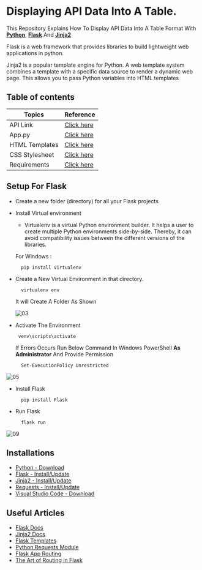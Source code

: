 
# Displaying API Data Into A Table.
This Repository Explains How To Display API Data Into A Table Format With [**Python**](https://www.python.org/), [**Flask**](https://python-adv-web-apps.readthedocs.io/en/latest/flask.html) And [**Jinja2**](https://pypi.org/project/Jinja2/)

Flask is a web framework that provides libraries to build lightweight web applications in python. 

Jinja2 is a popular template engine for Python. A web template system combines a template with a specific data source to render a dynamic web page.
This allows you to pass Python variables into HTML templates

## Table of contents

| Topics    | Reference |
| ------------- | ------------- |
|API Link   |[Click here](https://jsonplaceholder.typicode.com/todos/)  |
|App.py  |[Click here](https://github.com/pragyagupta333/Get_API_Data_Using_Flask/blob/main/app.py)  |
|HTML Templates  |[Click here](https://github.com/pragyagupta333/Get_API_Data_Using_Flask/tree/main/templates)  |
|CSS Stylesheet |[Click here](https://github.com/pragyagupta333/Get_API_Data_Using_Flask/tree/main/static)  |
|Requirements|[Click here](https://github.com/pragyagupta333/Get_API_Data_Using_Flask/blob/main/requirement.txt)  |

## Setup For Flask
 - Create a new folder (directory) for all your Flask projects
 - Install Virtual environment
    - Virtualenv is a virtual Python environment builder. It helps a user to create multiple Python environments side-by-side. Thereby, it can avoid compatibility issues between the different versions of the libraries.
    
    For Windows : 
    ```
      pip install virtualenv
    ```
- Create a New Virtual Environment in that directory.
  ```
    virtualenv env
  ```
  It will Create A Folder As Shown
  
  ![03](https://github.com/pragyagupta333/Get_API_Data_Using_Flask/assets/125549428/0012d865-1a3a-404f-8aba-10cc7796bcdd)

- Activate The Environment
  ```
   venv\scripts\activate
  ```
  If Errors Occurs Run Below Command In Windows PowerShell **As Administrator** And Provide Permission
  ```
    Set-ExecutionPolicy Unrestricted  
  ```

![05](https://github.com/pragyagupta333/Get_API_Data_Using_Flask/assets/125549428/c33446bf-7ab2-4af0-b13f-e2edce9349b3)

- Install Flask
  ```
    pip install Flask
  ```
- Run Flask
  ```
    flask run
  ```

![09](https://github.com/pragyagupta333/Get_API_Data_Using_Flask/assets/125549428/a5887819-5cb2-4dc3-9314-ba576f5c4236)



## Installations

- [Python - Download](https://www.python.org/downloads/)
- [Flask - Install/Update](https://pypi.org/project/Flask/)
- [Jinja2 - Install/Update](https://pypi.org/project/Jinja2/)
- [Requests - Install/Update](https://pypi.org/project/requests/)
- [Visual Studio Code - Download](https://code.visualstudio.com/download)





## Useful Articles
- [Flask Docs](https://python-adv-web-apps.readthedocs.io/en/latest/flask.html)
- [Jinja2 Docs](https://pypi.org/project/Jinja2/)
- [Flask Templates](https://pythonbasics.org/flask-tutorial-templates/)
- [Python Requests Module ](https://www.javatpoint.com/python-requests-module-http-request)
- [Flask App Routing](https://dev.to/emma_donery/python-flask-app-routing-3l57)
- [The Art of Routing in Flask](https://hackersandslackers.com/flask-routes/)

 

